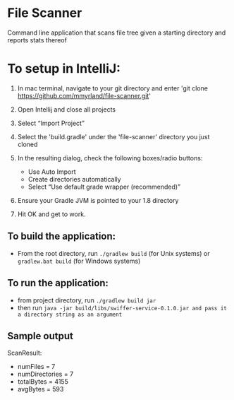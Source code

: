 File Scanner
=============

Command line application that scans file tree given a starting directory and reports stats thereof

# To setup in IntelliJ:
1. In mac terminal, navigate to your git directory and enter 'git clone https://github.com/mmyrland/file-scanner.git'

2. Open Intellij and close all projects

3. Select “Import Project”

4. Select the 'build.gradle' under the 'file-scanner' directory you just cloned

5. In the resulting dialog, check the following boxes/radio buttons:
     * Use Auto Import
     * Create directories automatically
     * Select “Use default grade wrapper (recommended)”

6. Ensure your Gradle JVM is pointed to your 1.8 directory

7. Hit OK and get to work.

## To build the application:
* From the root directory, run `./gradlew build` (for Unix systems) or `gradlew.bat build` (for Windows systems)


## To run the application:
* from project directory, run `./gradlew build jar`
* then run `java -jar build/libs/swiffer-service-0.1.0.jar and pass it a directory string as an argument`

## Sample output

ScanResult:
* numFiles =       7
* numDirectories = 7
* totalBytes =     4155
* avgBytes =       593
